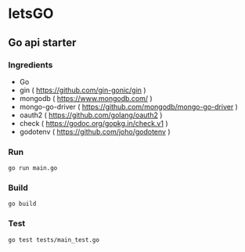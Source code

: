 # letsGO

## Go api starter


### Ingredients

- Go
- gin ( https://github.com/gin-gonic/gin )
- mongodb ( https://www.mongodb.com/ )
- mongo-go-driver ( https://github.com/mongodb/mongo-go-driver )
- oauth2 ( https://github.com/golang/oauth2 )
- check ( https://godoc.org/gopkg.in/check.v1 )
- godotenv ( https://github.com/joho/godotenv )

### Run
```go run main.go```

### Build
```go build```

### Test
```go test tests/main_test.go```